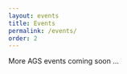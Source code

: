 ```yaml
---
layout: events
title: Events
permalink: /events/
order: 2
---
```



More AGS events coming soon ...  
<br><br>
